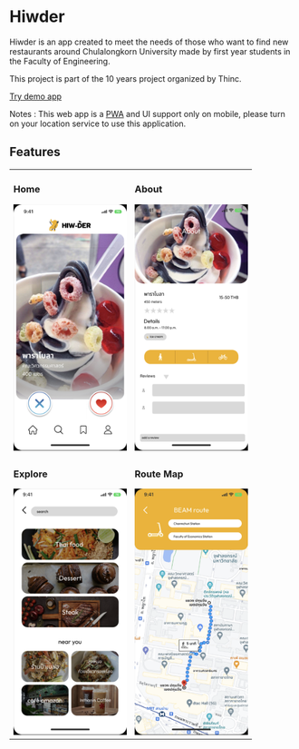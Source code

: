 # Hiwder

Hiwder is an app created to meet the needs of those who want to find new restaurants around Chulalongkorn University made by first year students in the Faculty of Engineering.

This project is part of the 10 years project organized by Thinc.

[Try demo app](https://hiwder-3eec7.web.app/)

Notes : This web app is a [PWA](https://medium.com/@blockchain_simplified/what-is-a-pwa-an-intro-to-progressive-web-apps-3f280071f909) and UI support only on mobile, please turn on your location service to use this application.

## Features

<table>
	<tr>
		<td>
			<h3>Home</h3>
			<img src="https://github.com/Hiwder/.github/blob/main/app-ui/home.png" width="200">
		</td>
		<td>
			<h3>About</h3>
			<img src="https://github.com/Hiwder/.github/blob/main/app-ui/about.png" width="200">
		</td>
	</tr>
	<tr>
		<td>
			<h3>Explore</h3>
			<img src="https://github.com/Hiwder/.github/blob/main/app-ui/explore.png" width="200">
		</td>
		<td>
			<h3>Route Map</h3>
			<img src="https://github.com/Hiwder/.github/blob/main/app-ui/map%20route.png" width="200">
		</td>
	</tr>
</table>
